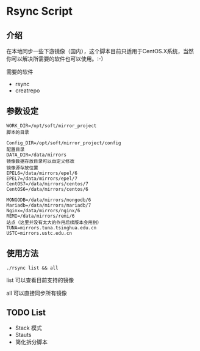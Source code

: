 # Rsync Script



## 介绍

在本地同步一些下游镜像（国内），这个脚本目前只适用于CentOS.X系统，当然你可以解决所需要的软件也可以使用。:-)

需要的软件
- rsync
- creatrepo



## 参数设定
```
WORK_DIR=/opt/soft/mirror_project
脚本的目录

Config_DIR=/opt/soft/mirror_project/config
配置目录
DATA_DIR=/data/mirrors
镜像数据存放目录可以自定义修改
镜像源存放位置
EPEL6=/data/mirrors/epel/6
EPEL7=/data/mirrors/epel/7
CentOS7=/data/mirrors/centos/7
CentOS6=/data/mirrors/centos/6

MONGODB=/data/mirrors/mongodb/6
Mariadb=/data/mirrors/mariadb/7
Nginx=/data/mirrors/nginx/6
REMI=/data/mirrors/remi/6
站点（这里并没有太大的作用后续版本会用到）
TUNA=mirrors.tuna.tsinghua.edu.cn
USTC=mirrors.ustc.edu.cn
```
## 使用方法


```
./rsync list && all
```

list 可以查看目前支持的镜像

all 可以直接同步所有镜像



## TODO List

- Stack 模式
- Stauts
- 简化拆分脚本
